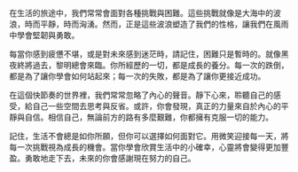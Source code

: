 在生活的旅途中，我們常常會面對各種挑戰與困難。這些挑戰就像是大海中的波浪，時而平靜，時而洶湧。然而，正是這些波浪塑造了我們的性格，讓我們在風雨中學會堅韌與勇敢。

每當你感到疲憊不堪，或是對未來感到迷茫時，請記住，困難只是暫時的。就像黑夜終將過去，黎明總會來臨。你所經歷的一切，都是成長的養分。每一次的跌倒，都是為了讓你學會如何站起來；每一次的失敗，都是為了讓你更接近成功。

在這個快節奏的世界裡，我們常常忽略了內心的聲音。靜下心來，聆聽自己的感受，給自己一些空間去思考與反省。或許，你會發現，真正的力量來自於內心的平靜與自信。相信自己，無論前方的路有多麼艱難，你都擁有克服一切的能力。

記住，生活不會總是如你所願，但你可以選擇如何面對它。用微笑迎接每一天，將每一次挑戰視為成長的機會。當你學會欣賞生活中的小確幸，心靈將會變得更加豐盈。勇敢地走下去，未來的你會感謝現在努力的自己。